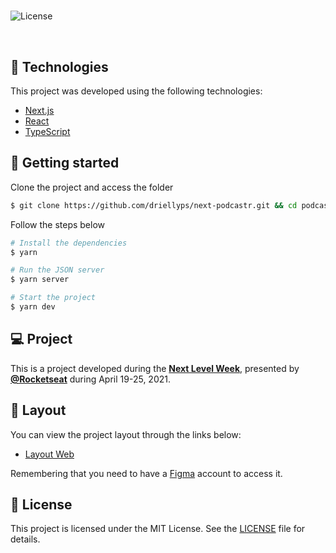 <h1 align="center">
    
</h1>

<p>
  <img  src="https://img.shields.io/static/v1?label=license&message=MIT&color=5965E0&labelColor=121214" alt="License">
</p>

<br>

## 👾 Technologies

This project was developed using the following technologies:

- [Next.js](https://nextjs.org/)
- [React](https://reactjs.org)
- [TypeScript](https://www.typescriptlang.org/)

## 🚀 Getting started

Clone the project and access the folder

```bash
$ git clone https://github.com/driellyps/next-podcastr.git && cd podcastr
```

Follow the steps below
```bash
# Install the dependencies
$ yarn

# Run the JSON server
$ yarn server

# Start the project
$ yarn dev
```

## 💻 Project

This is a project developed during the **[Next Level Week](https://nextlevelweek.com/)**, presented by **[@Rocketseat](https://github.com/Rocketseat)** during April 19-25, 2021.

## 🔖 Layout

You can view the project layout through the links below:

- [Layout Web](https://www.figma.com/file/UwFEntsHpHYJlHNQAQr4gA/Podcastr?node-id=160%3A2761) 

Remembering that you need to have a [Figma](http://figma.com/) account to access it.

## 📝 License

This project is licensed under the MIT License. See the [LICENSE](LICENSE.md) file for details.
